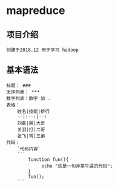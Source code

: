 # mapreduce
## 项目介绍
    创建于2018.12 用于学习 hadoop
## 基本语法
    标题： ###
    无序列表： ***
    数字列表：数字 加 .
    表格：
        姓名|技能|排行
        --|:--:|--:
        刘备|哭|大哥
        关羽|打|二哥
        张飞|骂|三弟
    代码：
        `代码内容`
        ```
            function fun(){
                 echo "这是一句非常牛逼的代码";
            }
            fun();
        ```
